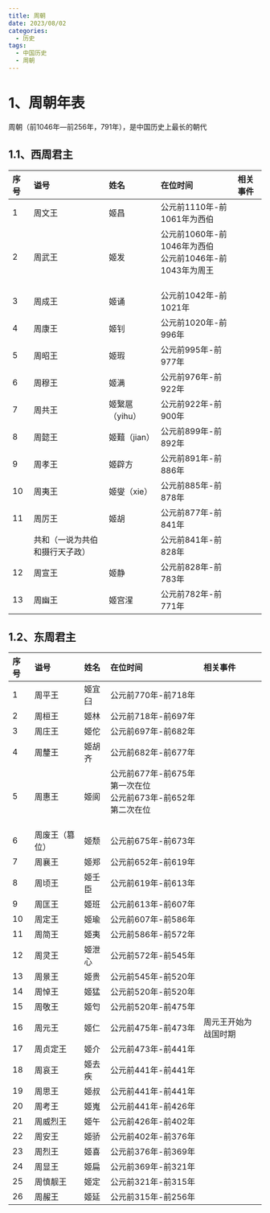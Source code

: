 ```yaml
---
title: 周朝
date: 2023/08/02
categories:
  - 历史
tags:
  - 中国历史
  - 周朝
---
```


# 1、周朝年表

周朝（前1046年—前256年，791年），是中国历史上最长的朝代 
## 1.1、西周君主

| 序号 | 谥号 | 姓名 | 在位时间 | 相关事件 |
|:---|:----------------------------|:---------------------------|:------------------------|:-----|
|  1 | 周文王                                                                                                 | 姬昌                                                                                                |  公元前1110年-前1061年为西伯                                                       |      |
|  2 |  周武王                                                                                                | 姬发                                                                                                | <div>公元前1060年-前1046年为西伯</div><div>公元前1046年-前1043年为周王</div><div><br></div> |      |
|  3 | 周成王                                                                                                 | 姬诵                                                                                                |  公元前1042年-前1021年                                                          |      |
|  4 | 周康王                                                                                                 | 姬钊                                                                                                |  公元前1020年-前996年                                                           |      |
|  5 | 周昭王                                                                                                 | 姬瑕                                                                                                |  公元前995年-前977年                                                            |      |
|  6 | 周穆王                                                                                                 | 姬满                                                                                                |  公元前976年-前922年                                                            |      |
|  7 | 周共王                                                                                                 | 姬繄扈（yihu）                                                                                         | 公元前922年-前900年                                                             |      |
|  8 | 周懿王                                                                                                 | 姬囏（jian）                                                                                          | 公元前899年-前892年                                                             |      |
|  9 | 周孝王                                                                                                 | 姬辟方                                                                                               |  公元前891年-前886年                                                            |      |
| 10 | 周夷王                                                                                                 | 姬燮（xie）                                                                                           |  公元前885年-前878年                                                            |      |
| 11 | 周厉王                                                                                                 | 姬胡                                                                                                |  公元前877年-前841年                                                            |      |
|    | 共和（一说为共伯和摄行天子政）                                                                                     |                                                                                                   |  公元前841年-前828年                                                            |      |
| 12 | 周宣王                                                                                                 | 姬静                                                                                                |  公元前828年-前783年                                                            |      |
| 13 | 周幽王                                                                                                 | 姬宫湦                                                                                               |  公元前782年-前771年                                                            |      |


## 1.2、东周君主

|  序号   |  谥号     |  姓名                                                                                                 |  在位时间                                                                                                                                                |  相关事件      |
|:------|:--------|:----------------------------------------------------------------------------------------------------|:-----------------------------------------------------------------------------------------------------------------------------------------------------|:-----------|
| 1     | 周平王     | 姬宜臼                                                                                     | <div>公元前770年-前718年</div>                                                                                                                             |            |
| 2     | 周桓王     | 姬林                                                                                                  | 公元前718年-前697年                                                                                                                                        |            |
| 3     | 周庄王     | 姬佗                                                                                                  |   公元前697年-前682年                                                                                                                                      |            |
| 4     | 周釐王     | 姬胡齐                                                                                                 |   公元前682年-前677年                                                                                                                                      |            |
| 5     | 周惠王     | 姬阆                                                                                                  | <div>公元前677年-前675年第一次在位</div><div>公元前673年-前652年第二次在位</div><div><br></div>                                                                            |            |
| 6     | 周废王（篡位） | 姬颓                                                                                                  |   公元前675年-前673年                                                                                                                                      |            |
| 7     | 周襄王     | 姬郑                                                                                                  |   公元前652年-前619年                                                                                                                                      |            |
| 8     | 周顷王     | 姬壬臣                                                                                                 |   公元前619年-前613年                                                                                                                                      |            |
| 9     | 周匡王     | 姬班                                                                                                  |   公元前613年-前607年                                                                                                                                      |            |
|    10 | 周定王     | 姬瑜                                                                                                  |   公元前607年-前586年                                                                                                                                      |            |
|    11 | 周简王     |   姬夷                                                                                                |   公元前586年-前572年                                                                                                                                      |            |
|    12 | 周灵王     | 姬泄心                                                                                                 |   公元前572年-前545年                                                                                                                                      |            |
|    13 | 周景王     | 姬贵                                                                                                  |   公元前545年-前520年                                                                                                                                      |            |
|    14 | 周悼王     | 姬猛                                                                                                  |   公元前520年-前520年                                                                                                                                      |            |
|    15 | 周敬王     | 姬匄                                                                                                  |   公元前520年-前475年                                                                                                                                      |            |
|    16 | 周元王     | 姬仁                                                                                                  |   公元前475年-前473年                                                                                                                                      | 周元王开始为战国时期 |
|    17 | 周贞定王    | 姬介                                                                                                  |   公元前473年-前441年                                                                                                                                      |            |
|    18 | 周哀王     | 姬去疾                                                                                                 |   公元前441年-前441年                                                                                                                                      |            |
|    19 | 周思王     | 姬叔                                                                                                  |   公元前441年-前441年                                                                                                                                      |            |
|    20 | 周考王     | 姬嵬                                                                                                  |   公元前441年-前426年                                                                                                                                      |            |
|    21 | 周威烈王    | 姬午                                                                                                  |   公元前426年-前402年                                                                                                                                      |            |
|    22 | 周安王     | 姬骄                                                                                                  |   公元前402年-前376年                                                                                                                                      |            |
|    23 | 周烈王     | 姬喜                                                                                                  |   公元前376年-前369年                                                                                                                                      |            |
|    24 | 周显王     | 姬扁                                                                                                  |   公元前369年-前321年                                                                                                                                      |            |
|    25 | 周慎靓王    | 姬定                                                                                                  |   公元前321年-前315年                                                                                                                                      |            |
|    26 | 周赧王     | 姬延                                                                                                  |   公元前315年-前256年                                                                                                                                      |            |  


